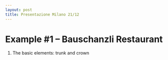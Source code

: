 ```yaml
---
layout: post
title: Presentazione Milano 21/12
---
```

<script src="video.js"></script>

# Example #1 – Bauschanzli Restaurant

1.	The basic elements: trunk and crown
